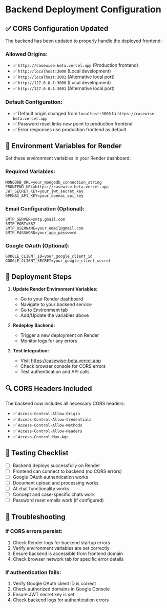 # Backend Deployment Configuration

## ✅ CORS Configuration Updated

The backend has been updated to properly handle the deployed frontend:

### **Allowed Origins:**

- ✅ `https://casewise-beta.vercel.app` (Production frontend)
- ✅ `http://localhost:3000` (Local development)
- ✅ `http://localhost:3001` (Alternative local port)
- ✅ `http://127.0.0.1:3000` (Local development)
- ✅ `http://127.0.0.1:3001` (Alternative local port)

### **Default Configuration:**

- ✅ Default origin changed from `localhost:3000` to `https://casewise-beta.vercel.app`
- ✅ Password reset links now point to production frontend
- ✅ Error responses use production frontend as default

## 🔧 Environment Variables for Render

Set these environment variables in your Render dashboard:

### **Required Variables:**

```
MONGODB_URL=your_mongodb_connection_string
FRONTEND_URL=https://casewise-beta.vercel.app
JWT_SECRET_KEY=your_jwt_secret_key
OPENAI_API_KEY=your_openai_api_key
```

### **Email Configuration (Optional):**

```
SMTP_SERVER=smtp.gmail.com
SMTP_PORT=587
SMTP_USERNAME=your_email@gmail.com
SMTP_PASSWORD=your_app_password
```

### **Google OAuth (Optional):**

```
GOOGLE_CLIENT_ID=your_google_client_id
GOOGLE_CLIENT_SECRET=your_google_client_secret
```

## 🚀 Deployment Steps

1. **Update Render Environment Variables:**

   - Go to your Render dashboard
   - Navigate to your backend service
   - Go to Environment tab
   - Add/Update the variables above

2. **Redeploy Backend:**

   - Trigger a new deployment on Render
   - Monitor logs for any errors

3. **Test Integration:**
   - Visit https://casewise-beta.vercel.app
   - Check browser console for CORS errors
   - Test authentication and API calls

## 🔍 CORS Headers Included

The backend now includes all necessary CORS headers:

- ✅ `Access-Control-Allow-Origin`
- ✅ `Access-Control-Allow-Credentials`
- ✅ `Access-Control-Allow-Methods`
- ✅ `Access-Control-Allow-Headers`
- ✅ `Access-Control-Max-Age`

## 📝 Testing Checklist

- [ ] Backend deploys successfully on Render
- [ ] Frontend can connect to backend (no CORS errors)
- [ ] Google OAuth authentication works
- [ ] Document upload and processing works
- [ ] AI chat functionality works
- [ ] Concept and case-specific chats work
- [ ] Password reset emails work (if configured)

## 🐛 Troubleshooting

### If CORS errors persist:

1. Check Render logs for backend startup errors
2. Verify environment variables are set correctly
3. Ensure backend is accessible from frontend domain
4. Check browser network tab for specific error details

### If authentication fails:

1. Verify Google OAuth client ID is correct
2. Check authorized domains in Google Console
3. Ensure JWT secret key is set
4. Check backend logs for authentication errors
